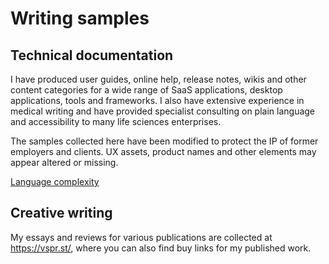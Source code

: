 # Writing samples

## Technical documentation

I have produced user guides, online help, release notes, wikis and other content categories for a wide range of SaaS applications, desktop applications, tools and frameworks. I also have extensive experience in medical writing and have provided specialist consulting on plain language and accessibility to many life sciences enterprises.

The samples collected here have been modified to protect the IP of former employers and clients. UX assets, product names and other elements may appear altered or missing.

[Language complexity](gLanguage%20complexity.md)

## Creative writing

My essays and reviews for various publications are collected at https://vspr.st/, where you can also find buy links for my published work.

